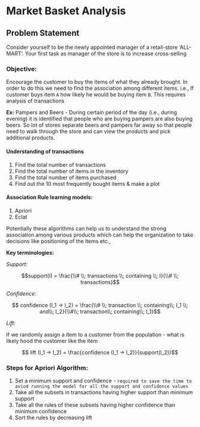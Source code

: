 # Market Basket Analysis

## Problem Statement

Consider yourself to be the newly appointed manager of a retail-store ‘ALL-MART’. Your first task as manager of the store is to increase cross-selling

### Objective:

Encourage the customer to buy the items of what they already brought. In order to do this we need to find the association among different items. i.e., If customer buys item `A` how likely he would be buying item `B`. This requires analysis of transactions

**Ex:** Pampers and Beers - During certain period of the day (i.e., during evening) it is identified that people who are buying pampers are also buying beers. So lot of stores separate beers and pampers far away so that people need to walk through the store and can view the products and pick additional products.

#### Understanding of transactions

1. Find the total number of transactions
2. Find the total number of items in the inventory
3. Find the total number of items purchased
4. Find out the 10 most frequently bought items & make a plot

#### Association Rule learning models:

1. Apriori
2. Eclat

Potentially these algorithms can help us to understand the strong association among various products which can help the organization to take decisions like positioning of the items etc.,

**Key terminologies:**

_Support:_

$$support(I) = \frac{\\# \\; transactions \\;  containing \\; I}{\\# \\;  transactions}$$

_Confidence:_

$$ confidence (I_1 -> I_2) = \frac{\\# \\;  transaction \\;  containing\\;  I_1 \\; and\\; I_2}{\\#\\; transaction\\; containing\\;  I_1}$$

_Lift:_

If we randomly assign a item to a customer from the population - what is likely hood the customer like the item

$$ lift (I_1 -> I_2) = \frac{confidence (I_1 -> I_2)}{support(I_2)}$$

### Steps for Apriori Algorithm:

1. Set a minimum support and confidence - `required to save the time to aviod running the model for all the support and confidence values`
2. Take all the subsets in transactions having higher support than minimum support
3. Take all the rules of these subsets having higher confidence than minimum confidence
4. Sort the rules by decreasing lift
